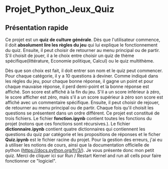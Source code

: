 # Projet_Python_Jeux_Quiz
 ## Présentation rapide
  Ce projet est un **quiz de culture générale**. Dès que l'utilisateur commence, il doit **absolument lire les règles du jeu** qui lui explique le fonctionnement du quiz. Ensuite, il peut choisir de retourner au menu principal ou de partir. 
  S'il choisit de jouer, il a le choix entre choisir un quiz de thème spécifique(littérature, Economie politique, Calcul) ou le quiz multithème. 

 Dès que son choix est fait, il doit entrer son nom et le quiz peut commencer. Pour chaque catégorie, il y a 10 questions à deviner.
 Comme indiqué dans les règles du jeu, pour chaque bonne réponse, il gagne un point et pour chaque mauvaise réponse, il perd demi-point et la bonne réponse est affiché. Son score est affiché à la fin du jeu. S'il a un score inférieur à zéro, le score afficher est zéro, mais s'il a un score supérieur à zéro son score est affiché avec un commentaire spécifique. Ensuite, il peut choisir de rejouer, de retourner au menu principal ou de partir. Chaque fois qu'il choisit les questions se présentent dans un ordre différent.
 Ce projet est constitué de trois fichiers. Le fichier **fonction.ipynb** contient toutes les fonctions du projet (notons que ces fonctions sont récursives.). Le fichier **dictionnaire.ipynb** contient quatre dictionnaires qui contiennent les questions du quiz par catégorie et les propositions de réponses et le ficher **Quiz.ipynb** est le fichier racine du projet.
 Pour la gestion des erreurs, j'ai eu à utiliser les notions de cours, ainsi que la documentation officielle de python (https://docs.python.org/fr/3/).
 Je vous présente donc mon petit quiz.
 Merci de cliquer ici sur Run / Restart Kernel and run all cells pour faire fonctionner ce "logiciel".
    
